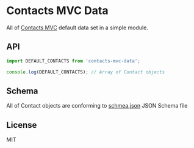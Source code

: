 # Contacts MVC Data

All of [Contacts MVC](https://github.com/contacts-mvc) default data set in a simple module.

## API

```js
import DEFAULT_CONTACTS from 'contacts-mvc-data';

console.log(DEFAULT_CONTACTS); // Array of Contact objects
```

## Schema

All of Contact objects are conforming to [schmea.json](./schema.json) JSON Schema file

## License
MIT